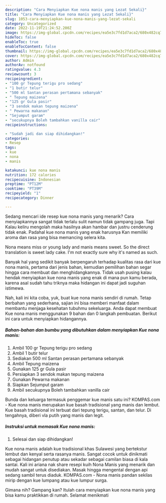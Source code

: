 ```yaml
---
description: "Cara Menyiapkan Kue nona manis yang Lezat Sekali}"
title: "Cara Menyiapkan Kue nona manis yang Lezat Sekali}"
slug: 1053-cara-menyiapkan-kue-nona-manis-yang-lezat-sekali
category: Uncategorized
date: 2022-11-19T21:24:52.200Z
image: https://img-global.cpcdn.com/recipes/ea5e3c7fd1d7aca2/680x482cq70/kue-nona-manis-foto-resep-utama.jpg
hideToc: false
enableToc: true
enableTocContent: false
thumbnail: https://img-global.cpcdn.com/recipes/ea5e3c7fd1d7aca2/680x482cq70/kue-nona-manis-foto-resep-utama.jpg
cover: https://img-global.cpcdn.com/recipes/ea5e3c7fd1d7aca2/680x482cq70/kue-nona-manis-foto-resep-utama.jpg
author: Admin
authorAv: notfound
ratingvalue: 4.3
reviewcount: 3
recipeingredient:
- "100 gr Tepung terigu pro sedang"
- "1 butir telur"
- "500 ml Santan perasan pertamana sebanyak"
- " Tepung maizena"
- "125 gr Gula pasir"
- "3 sendok makan tepung maizena"
- " Pewarna makanan"
- "Sejumput garam"
- "secukupnya Boleh tambahkan vanilla cair"
recipeinstructions:

- "Sudah jadi dan siap dihidangkan!"
categories:
- Resep
tags:
- kue
- nona
- manis

katakunci: kue nona manis 
nutrition: 172 calories
recipecuisine: Indonesian
preptime: "PT12M"
cooktime: "PT39M"
recipeyield: "1"
recipecategory: Dinner

---
```



Sedang mencari ide resep kue nona manis yang menarik? Cara menyiapkannya sangat tidak terlalu sulit namun tidak gampang juga. Tapi Kalau keliru mengolah maka hasilnya akan hambar dan justru cenderung tidak enak. Padahal kue nona manis yang enak harusnya Kan memiliki aroma dan rasa yang bisa memancing selera kita.


Nona means miss or young lady and manis means sweet. So the direct translation is sweet lady cake. I&#39;m not exactly sure why it&#39;s named as such.

Banyak hal yang sedikit banyak berpengaruh terhadap kualitas rasa dari kue nona manis, pertama dari jenis bahan, kemudian pemilihan bahan segar hingga cara membuat dan menghidangkannya. Tidak usah pusing kalau hendak menyiapkan kue nona manis yang enak di mana pun kamu berada, karena asal sudah tahu triknya maka hidangan ini dapat jadi suguhan istimewa.


Nah, kali ini kita coba, yuk, buat kue nona manis sendiri di rumah. Tetap berbahan yang sederhana, sajian ini bisa memberi manfaat dalam membantu menjaga kesehatan tubuhmu sekeluarga. Anda dapat membuat Kue nona manis menggunakan 9 bahan dan 0 langkah pembuatan. Berikut ini cara untuk menyiapkan hidangannya.

<!--inarticleads1-->

##### Bahan-bahan dan bumbu yang dibutuhkan dalam menyiapkan Kue nona manis:

1. Ambil 100 gr Tepung terigu pro sedang
1. Ambil 1 butir telur
1. Sediakan 500 ml Santan perasan pertamana sebanyak
1. Ambil  Tepung maizena
1. Gunakan 125 gr Gula pasir
1. Persiapkan 3 sendok makan tepung maizena
1. Gunakan  Pewarna makanan
1. Siapkan Sejumput garam
1. Ambil secukupnya Boleh tambahkan vanilla cair


Bunda dan keluarga termasuk penggemar kue manis satu ini? KOMPAS.com - Kue nona manis merupakan kue basah tradisional yang manis dan lembut. Kue basah tradisional ini terbuat dari tepung terigu, santan, dan telur. Di tengahnya, diberi vla putih yang manis dan legit. 

<!--inarticleads2-->

##### Instruksi untuk memasak Kue nona manis:


1. Selesai dan siap dihidangkan!

Kue nona manis adalah kue tradisional khas Sulawesi yang bertekstur lembut dan kenyal serta rasanya manis. Sangat cocok untuk dinikmati sebagai hidangan penutup atau sekadar sebagai camilan biasa di kala santai. Kali ini ariana nak share resepi kuih Nona Manis yang menarik dan mudah sangat untuk disediakan. Masak hingga mengental dengan api sedang sambil terus diaduk. KOMPAS.com - Nona manis pandan sekilas mirip dengan kue lumpang atau kue lumpur surga. 

Gimana nih? Gampang kan? Itulah cara menyiapkan kue nona manis yang bisa kamu praktikkan di rumah. Selamat menikmati
